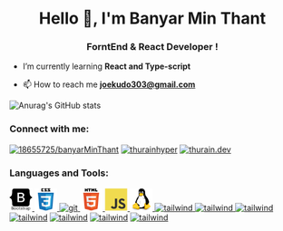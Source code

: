 <!-- ![alt text](https://github.com/ThurainTun/ThurainTun/blob/main/Programming-Languages-scaled.jpg) -->
<h1 align="center">Hello 👋, I'm Banyar Min Thant</h1>
<h3 align="center">ForntEnd & React Developer !</h3>

- I’m currently learning **React and Type-script**

- 📫 How to reach me **joekudo303@gmail.com**

![Anurag's GitHub stats](https://github-readme-stats.vercel.app/api?username=Antonioshiku&show_icons=true&theme=radical)

<h3 align="left">Connect with me:</h3>
<p align="left"><a href="https://stackoverflow.com/users/19467920/min-thant?tab=profile" target="blank"><img align="center" src="https://raw.githubusercontent.com/rahuldkjain/github-profile-readme-generator/master/src/images/icons/Social/stack-overflow.svg" alt="18655725/banyarMinThant" height="30" width="40" /></a>
<a href="https://www.facebook.com/profile.php?id=100027104740225" target="blank"><img align="center" src="https://raw.githubusercontent.com/rahuldkjain/github-profile-readme-generator/master/src/images/icons/Social/facebook.svg" alt="thurainhyper" height="30" width="40" /></a>
<a href="https://www.instagram.com/antonio_shikuzaki/" target="blank"><img align="center" src="https://raw.githubusercontent.com/rahuldkjain/github-profile-readme-generator/master/src/images/icons/Social/instagram.svg" alt="thurain.dev" height="30" width="40" /></a>
</p>

<h3 align="left">Languages and Tools:</h3>
<p align="left"><a href="https://getbootstrap.com" target="_blank" rel="noreferrer"> <img src="https://raw.githubusercontent.com/devicons/devicon/master/icons/bootstrap/bootstrap-plain-wordmark.svg" alt="bootstrap" width="40" height="40"/> 
</a> <a href="https://www.w3schools.com/css/" target="_blank" rel="noreferrer"> <img src="https://raw.githubusercontent.com/devicons/devicon/master/icons/css3/css3-original-wordmark.svg" alt="css3" width="40" height="40"/> </a> <a href="https://git-scm.com/" target="_blank" rel="noreferrer"> <img src="https://th.bing.com/th/id/OIP.Xa0BEkwl0Zx4qnY9lMbD7gHaHa?w=207&h=207&c=7&r=0&o=5&pid=1.7" alt="git" width="40" height="40"/> </a> <a href="https://www.w3.org/html/" target="_blank" rel="noreferrer"> <img src="https://raw.githubusercontent.com/devicons/devicon/master/icons/html5/html5-original-wordmark.svg" alt="html5" width="40" height="40"/> </a> <a href="https://developer.mozilla.org/en-US/docs/Web/JavaScript" target="_blank" rel="noreferrer"> <img src="https://raw.githubusercontent.com/devicons/devicon/master/icons/javascript/javascript-original.svg" alt="javascript" width="40" height="40"/> </a> <a href="https://www.linux.org/" target="_blank" rel="noreferrer"> <img src="https://raw.githubusercontent.com/devicons/devicon/master/icons/linux/linux-original.svg" alt="linux" width="40" height="40"/> </a> <a href="https://tailwindcss.com/" target="_blank" rel="noreferrer"> <img src="https://www.vectorlogo.zone/logos/tailwindcss/tailwindcss-icon.svg" alt="tailwind" width="40" height="40"/> </a> <a href="https://reactjs.org/" target="_blank" rel="noreferrer"> <img src="https://www.vectorlogo.zone/logos/reactjs/reactjs-icon.svg" alt="tailwind" width="40" height="40"/> </a> <a href="https://redux.js.org/" target="_blank" rel="noreferrer"> <img src="https://th.bing.com/th/id/OIP.yPRN87C9vjrdtIBY7UTAiAHaGs?w=192&h=180&c=7&r=0&o=5&pid=1.7" alt="tailwind" width="40" height="40"/> </a> <a href="https://nodejs.org/en/" target="_blank" rel="noreferrer"> <img src="https://www.vectorlogo.zone/logos/nodejs/nodejs-icon.svg" alt="tailwind" width="40" height="40"/></a> <a href="https://www.npmjs.com/" target="_blank" rel="noreferrer"> <img src="https://www.vectorlogo.zone/logos/npmjs/npmjs-ar21.svg" alt="tailwind" width="40" height="40"/></a>  <a href="https://www.php.com/" target="_blank" rel="noreferrer"> <img src="https://www.vectorlogo.zone/logos/php/php-ar21.svg" alt="tailwind" width="40" height="40"/></a>  <a href="https://www.laravel.com/" target="_blank" rel="noreferrer"> <img src="https://encrypted-tbn0.gstatic.com/images?q=tbn:ANd9GcQ4NjhJEsojVPguBsp2ANNckuxkJHP1TR-mgw&usqp=CAU" alt="tailwind" width="40" height="40"/></a> 
